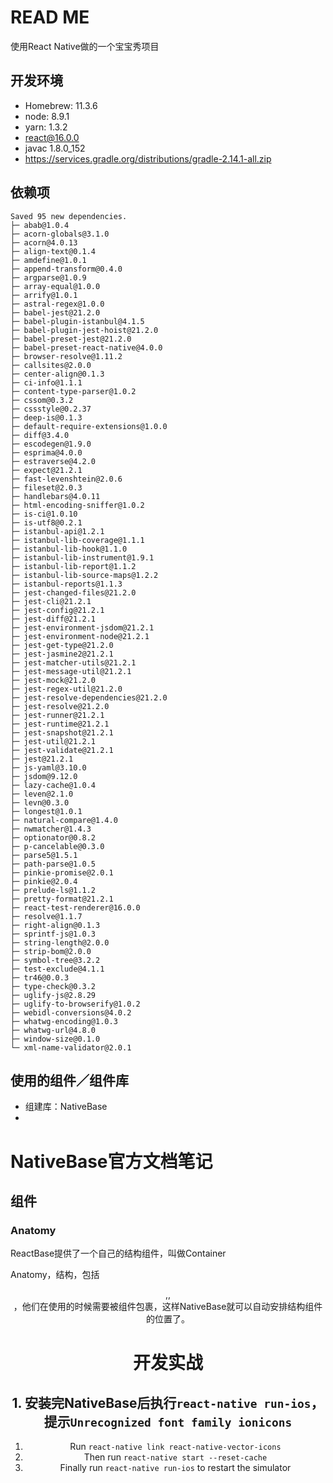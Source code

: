# READ ME

使用React Native做的一个宝宝秀项目

## 开发环境

* Homebrew: 11.3.6
* node: 8.9.1
* yarn: 1.3.2
* react@16.0.0
* javac 1.8.0_152
* https://services.gradle.org/distributions/gradle-2.14.1-all.zip

## 依赖项
```
Saved 95 new dependencies.
├─ abab@1.0.4
├─ acorn-globals@3.1.0
├─ acorn@4.0.13
├─ align-text@0.1.4
├─ amdefine@1.0.1
├─ append-transform@0.4.0
├─ argparse@1.0.9
├─ array-equal@1.0.0
├─ arrify@1.0.1
├─ astral-regex@1.0.0
├─ babel-jest@21.2.0
├─ babel-plugin-istanbul@4.1.5
├─ babel-plugin-jest-hoist@21.2.0
├─ babel-preset-jest@21.2.0
├─ babel-preset-react-native@4.0.0
├─ browser-resolve@1.11.2
├─ callsites@2.0.0
├─ center-align@0.1.3
├─ ci-info@1.1.1
├─ content-type-parser@1.0.2
├─ cssom@0.3.2
├─ cssstyle@0.2.37
├─ deep-is@0.1.3
├─ default-require-extensions@1.0.0
├─ diff@3.4.0
├─ escodegen@1.9.0
├─ esprima@4.0.0
├─ estraverse@4.2.0
├─ expect@21.2.1
├─ fast-levenshtein@2.0.6
├─ fileset@2.0.3
├─ handlebars@4.0.11
├─ html-encoding-sniffer@1.0.2
├─ is-ci@1.0.10
├─ is-utf8@0.2.1
├─ istanbul-api@1.2.1
├─ istanbul-lib-coverage@1.1.1
├─ istanbul-lib-hook@1.1.0
├─ istanbul-lib-instrument@1.9.1
├─ istanbul-lib-report@1.1.2
├─ istanbul-lib-source-maps@1.2.2
├─ istanbul-reports@1.1.3
├─ jest-changed-files@21.2.0
├─ jest-cli@21.2.1
├─ jest-config@21.2.1
├─ jest-diff@21.2.1
├─ jest-environment-jsdom@21.2.1
├─ jest-environment-node@21.2.1
├─ jest-get-type@21.2.0
├─ jest-jasmine2@21.2.1
├─ jest-matcher-utils@21.2.1
├─ jest-message-util@21.2.1
├─ jest-mock@21.2.0
├─ jest-regex-util@21.2.0
├─ jest-resolve-dependencies@21.2.0
├─ jest-resolve@21.2.0
├─ jest-runner@21.2.1
├─ jest-runtime@21.2.1
├─ jest-snapshot@21.2.1
├─ jest-util@21.2.1
├─ jest-validate@21.2.1
├─ jest@21.2.1
├─ js-yaml@3.10.0
├─ jsdom@9.12.0
├─ lazy-cache@1.0.4
├─ leven@2.1.0
├─ levn@0.3.0
├─ longest@1.0.1
├─ natural-compare@1.4.0
├─ nwmatcher@1.4.3
├─ optionator@0.8.2
├─ p-cancelable@0.3.0
├─ parse5@1.5.1
├─ path-parse@1.0.5
├─ pinkie-promise@2.0.1
├─ pinkie@2.0.4
├─ prelude-ls@1.1.2
├─ pretty-format@21.2.1
├─ react-test-renderer@16.0.0
├─ resolve@1.1.7
├─ right-align@0.1.3
├─ sprintf-js@1.0.3
├─ string-length@2.0.0
├─ strip-bom@2.0.0
├─ symbol-tree@3.2.2
├─ test-exclude@4.1.1
├─ tr46@0.0.3
├─ type-check@0.3.2
├─ uglify-js@2.8.29
├─ uglify-to-browserify@1.0.2
├─ webidl-conversions@4.0.2
├─ whatwg-encoding@1.0.3
├─ whatwg-url@4.8.0
├─ window-size@0.1.0
└─ xml-name-validator@2.0.1
```

## 使用的组件／组件库
* 组建库：NativeBase
* 











# NativeBase官方文档笔记
## 组件

### Anatomy
ReactBase提供了一个自己的结构组件，叫做Container

Anatomy，结构，包括<Header>,<Content>,<Footer>，他们在使用的时候需要被<Container>组件包裹，这样NativeBase就可以自动安排结构组件的位置了。










# 开发实战

## 1. 安装完NativeBase后执行`react-native run-ios`，提示`Unrecognized font family ionicons`
1. Run `react-native link react-native-vector-icons`
2. Then run `react-native start --reset-cache`
3. Finally run `react-native run-ios` to restart the simulator
